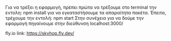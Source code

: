 Για να τρέξει η εφαρμογή, πρέπει πρώτα να τρέξουμε στο terminal την εντολη: npm install για να εγκαταστήσουμε τα απαραίτητα πακέτα.
Έπειτα, τρέχουμε την εντολή: npm start
Στην συνέχεια για να δούμε την εφαρμογή πηγαίνουμε στην διεύθυνση localhost:3000/

fly.io link: https://skyhop.fly.dev/
